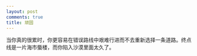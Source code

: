 ```yaml
---
layout: post
comments: true
title: 顽固
---
```




当你真的很累时，你更容易在错误路线中艰难行进而不去重新选择一条道路。终点线是一片海市蜃楼，而你陷入沙漠里面太久了。

